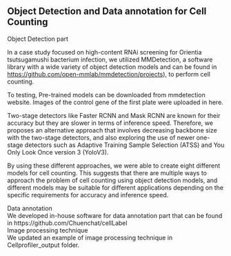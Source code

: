 ## Object Detection and Data annotation for Cell Counting


<summary>Object Detection part</summary>

In a case study focused on high-content RNAi screening for Orientia tsutsugamushi bacterium infection, we utilized MMDetection, a software library with a wide variety of object detection models and can be found in https://github.com/open-mmlab/mmdetection/projects), to perform cell counting. 

To testing, Pre-trained models can be downloaded from mmdetection website. Images of the control gene of the first plate were uploaded in here.

Two-stage detectors like Faster RCNN and Mask RCNN are known for their accuracy but they are slower in terms of inference speed. Therefore, we proposes an alternative approach that involves decreasing backbone size with the two-stage detectors, and also exploring the use of newer one-stage detectors such as Adaptive Training Sample Selection (ATSS) and You Only Look Once version 3 (YoloV3).

By using these different approaches, we were able to create eight different models for cell counting. This suggests that there are multiple ways to approach the problem of cell counting using object detection models, and different models may be suitable for different applications depending on the specific requirements for accuracy and inference speed.




<summary>Data annotation</summary>
We developed in-house software for data annotation part that can be found in https://github.com/Chuenchat/cellLabel








<summary>Image processing technique</summary>
We updated an example of image processing technique in Cellprofiler_output folder.
